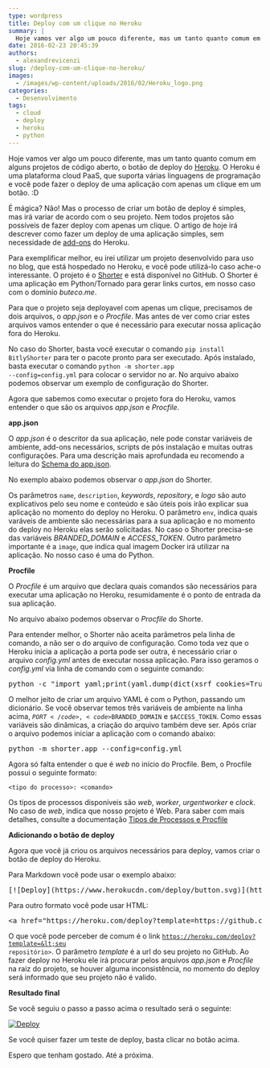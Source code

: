 ```yaml
---
type: wordpress
title: Deploy com um clique no Heroku
summary: |
  Hoje vamos ver algo um pouco diferente, mas um tanto quanto comum em alguns projetos de código aberto, o botão de deploy do Heroku. O Heroku é uma plataforma cloud PaaS, que suporta várias linguagens de programação e você pode fazer o deploy de uma aplicação com apenas um clique em um botão.
date: 2016-02-23 20:45:39
authors:
  - alexandrevicenzi
slug: /deploy-com-um-clique-no-heroku/
images:
  - /images/wp-content/uploads/2016/02/Heroku_logo.png
categories:
  - Desenvolvimento
tags:
  - cloud
  - deploy
  - heroku
  - python
---
```


Hoje vamos ver algo um pouco diferente, mas um tanto quanto comum em alguns projetos de código aberto, o botão de deploy do <a href="https://www.heroku.com/home" target="_blank">Heroku</a>. O Heroku é uma plataforma cloud PaaS, que suporta várias linguagens de programação e você pode fazer o deploy de uma aplicação com apenas um clique em um botão. :D

É mágica? Não! Mas o processo de criar um botão de deploy é simples, mas irá variar de acordo com o seu projeto. Nem todos projetos são possíveis de fazer deploy com apenas um clique. O artigo de hoje irá descrever como fazer um deploy de uma aplicação simples, sem necessidade de <a href="https://elements.heroku.com/addons" target="_blank">add-ons</a> do Heroku.

<!--more-->

Para exemplificar melhor, eu irei utilizar um projeto desenvolvido para uso no blog, que está hospedado no Heroku, e você pode utilizá-lo caso ache-o interessante. O projeto é o <a href="https://github.com/alexandrevicenzi/shorter" target="_blank">Shorter</a> e está disponível no GitHub. O Shorter é uma aplicação em Python/Tornado para gerar links curtos, em nosso caso com o domínio <em>buteco.me</em>.

Para que o projeto seja deployavel com apenas um clique, precisamos de dois arquivos, o <em>app.json</em> e o <em>Procfile</em>. Mas antes de ver como criar estes arquivos vamos entender o que é necessário para executar nossa aplicação fora do Heroku.

No caso do Shorter, basta você executar o comando <code>pip install BitlyShorter</code> para ter o pacote pronto para ser executado. Após instalado, basta executar o comando <code>python -m shorter.app --config=config.yml</code> para colocar o servidor no ar. No arquivo abaixo podemos observar um exemplo de configuração do Shorter.

<script src="//gistfy-app.herokuapp.com/github/alexandrevicenzi/shorter/sample_config.yml?branch=master" type="text/javascript"></script>

Agora que sabemos como executar o projeto fora do Heroku, vamos entender o que são os arquivos <em>app.json</em> e <em>Procfile</em>.

<strong>app.json</strong>

O <em>app.json</em> é o descritor da sua aplicação, nele pode constar variáveis de ambiente, add-ons necessários, scripts de pós instalação e muitas outras configurações. Para uma descrição mais aprofundada eu recomendo a leitura do <a href="https://devcenter.heroku.com/articles/app-json-schema" target="_blank">Schema do app.json</a>.

No exemplo abaixo podemos observar o <em>app.json</em> do Shorter.

<script src="//gistfy-app.herokuapp.com/github/alexandrevicenzi/shorter/app.json?branch=master" type="text/javascript"></script>

Os parâmetros <code>name</code>, <code>description</code>, <em>keywords</em>, <em>repository</em>, e <em>logo</em> são auto explicativos pelo seu nome e conteúdo e são úteis pois irão explicar sua aplicação no momento do deploy no Heroku. O parâmetro <code>env</code>, indica quais varáveis de ambiente são necessárias para a sua aplicação e no momento do deploy no Heroku elas serão solicitadas. No caso o Shorter precisa-se das variáveis <em>BRANDED_DOMAIN</em> e <em>ACCESS_TOKEN</em>. Outro parâmetro importante é a <code>image</code>, que indica qual imagem Docker irá utilizar na aplicação. No nosso caso é uma do Python.

<strong>Procfile</strong>

O <em>Procfile</em> é um arquivo que declara quais comandos são necessários para executar uma aplicação no Heroku, resumidamente é o ponto de entrada da sua aplicação.

No arquivo abaixo podemos observar o <em>Procfile</em> do Shorte.

<script src="//gistfy-app.herokuapp.com/github/alexandrevicenzi/shorter/Procfile?branch=master" type="text/javascript"></script>

Para entender melhor, o Shorter não aceita parâmetros pela linha de comando, a não ser o do arquivo de configuração. Como toda vez que o Heroku inicia a aplicação a porta pode ser outra, é necessário criar o arquivo <em>config.yml</em> antes de executar nossa aplicação. Para isso geramos o <em>config.yml</em> via linha de comando com o seguinte comando:

<pre>python -c "import yaml;print(yaml.dump(dict(xsrf_cookies=True, server=dict(port=$PORT, address='0.0.0.0'), bitly=dict(branded_domain='$BRANDED_DOMAIN', access_token='$ACCESS_TOKEN')), default_flow_style=False))"&gt;config.yml</pre>

O melhor jeito de criar um arquivo YAML é com o Python, passando um dicionário. Se você observar temos três variáveis de ambiente na linha acima, <code>$PORT</code>, <code>$BRANDED_DOMAIN</code> e <code>$ACCESS_TOKEN</code>. Como essas variáveis são dinâmicas, a criação do arquivo também deve ser. Após criar o arquivo podemos iniciar a aplicação com o comando abaixo:

<pre>python -m shorter.app --config=config.yml</pre>

Agora só falta entender o que é <em>web</em> no início do Procfile. Bem, o Procfile possui o seguinte formato:

<code>&lt;tipo do processo&gt;: &lt;comando&gt;</code>

Os tipos de processos disponíveis são <em>web</em>, <em>worker</em>, <em>urgentworker</em> e <em>clock</em>. No caso de <em>web</em>, indica que nosso projeto é Web. Para saber com mais detalhes, consulte a documentação <a href="https://devcenter.heroku.com/articles/procfile" target="_blank">Tipos de Processos e Procfile</a>

<strong>Adicionando o botão de deploy</strong>

Agora que você já criou os arquivos necessários para deploy, vamos criar o botão de deploy do Heroku.

Para Markdown você pode usar o exemplo abaixo:

<pre>[![Deploy](https://www.herokucdn.com/deploy/button.svg)](https://heroku.com/deploy?template=https://github.com/alexandrevicenzi/shorter)</pre>

Para outro formato você pode usar HTML:

<pre>&lt;a href="https://heroku.com/deploy?template=https://github.com/alexandrevicenzi/shorter"&gt&lt;img src="https://www.herokucdn.com/deploy/button.png" alt="Deploy" /&gt&lt;/a&gt</pre>

O que você pode perceber de comum é o link <code>https://heroku.com/deploy?template=&lt;seu repositório&gt;</code>. O parâmetro <em>template</em> é a url do seu projeto no GitHub. Ao fazer deploy no Heroku ele irá procurar pelos arquivos <em>app.json</em> e <em>Procfile</em> na raiz do projeto, se houver alguma inconsistência, no momento do deploy será informado que seu projeto não é valido.

<strong>Resultado final</strong>

Se você seguiu o passo a passo acima o resultado será o seguinte:

<a href="https://heroku.com/deploy?template=https://github.com/alexandrevicenzi/shorter"><img src="https://www.herokucdn.com/deploy/button.png" alt="Deploy" /></a>

Se você quiser fazer um teste de deploy, basta clicar no botão acima.

Espero que tenham gostado. Até a próxima.